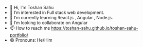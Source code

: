 - 👋 Hi, I’m Toshan Sahu
- 👀 I’m interested in Full stack web development.
- 🌱 I’m currently learning React.js , Angular , Node.js.
- 💞️ I’m looking to collaborate on Angular
- 📫 How to reach me https://toshan-sahu.github.io/toshan-sahu-portfolio/
- 😄 Pronouns: He/Him


<!---
toshan-sahu/toshan-sahu is a ✨ special ✨ repository because its `README.md` (this file) appears on your GitHub profile.
You can click the Preview link to take a look at your changes.
--->
